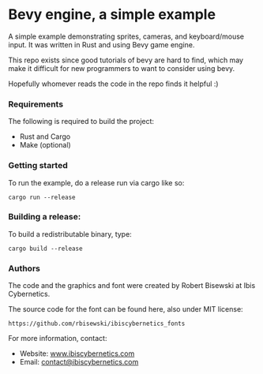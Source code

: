 # Bevy engine, a simple example

A simple example demonstrating sprites, cameras, and keyboard/mouse input. It
was written in Rust and using Bevy game engine.

This repo exists since good tutorials of bevy are hard to find, which may make
it difficult for new programmers to want to consider using bevy.

Hopefully whomever reads the code in the repo finds it helpful :)

### Requirements

The following is required to build the project:

* Rust and Cargo
* Make (optional)

### Getting started

To run the example, do a release run via cargo like so:

```
cargo run --release
```

### Building a release:

To build a redistributable binary, type:

```
cargo build --release
```

### Authors

The code and the graphics and font were created by Robert Bisewski at Ibis
Cybernetics.

The source code for the font can be found here, also under MIT license:

    https://github.com/rbisewski/ibiscybernetics_fonts

For more information, contact:

* Website: www.ibiscybernetics.com
* Email: contact@ibiscybernetics.com
